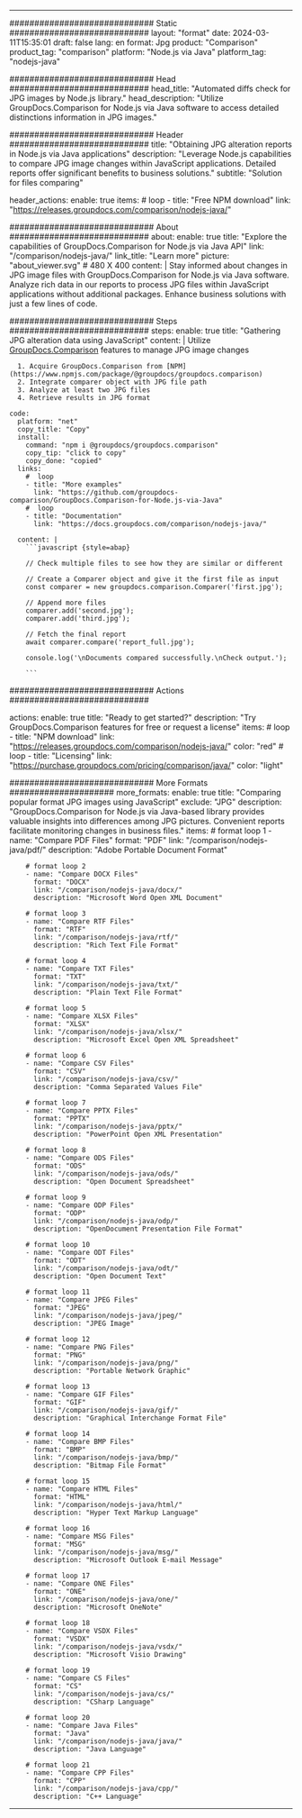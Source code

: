 
---
############################# Static ############################
layout: "format"
date:  2024-03-11T15:35:01
draft: false
lang: en
format: Jpg
product: "Comparison"
product_tag: "comparison"
platform: "Node.js via Java"
platform_tag: "nodejs-java"

############################# Head ############################
head_title: "Automated diffs check for JPG images by Node.js library."
head_description: "Utilize GroupDocs.Comparison for Node.js via Java software to access detailed distinctions information in JPG images."

############################# Header ############################
title: "Obtaining JPG alteration reports in Node.js via Java applications" 
description: "Leverage Node.js capabilities to compare JPG image changes within JavaScript applications. Detailed reports offer significant benefits to business solutions."
subtitle: "Solution for files comparing" 

header_actions:
  enable: true
  items:
    #  loop
    - title: "Free NPM download"
      link: "https://releases.groupdocs.com/comparison/nodejs-java/"
      
############################# About ############################
about:
    enable: true
    title: "Explore the capabilities of GroupDocs.Comparison for Node.js via Java API"
    link: "/comparison/nodejs-java/"
    link_title: "Learn more"
    picture: "about_viewer.svg" # 480 X 400
    content: |
       Stay informed about changes in JPG image files with GroupDocs.Comparison for Node.js via Java software. Analyze rich data in our reports to process JPG files within JavaScript applications without additional packages. Enhance business solutions with just a few lines of code.

############################# Steps ############################
steps:
    enable: true
    title: "Gathering JPG alteration data using JavaScript"
    content: |
      Utilize [GroupDocs.Comparison](https://products.groupdocs.com/comparison/nodejs-java/) features to manage JPG image changes
      
      1. Acquire GroupDocs.Comparison from [NPM](https://www.npmjs.com/package/@groupdocs/groupdocs.comparison)
      2. Integrate comparer object with JPG file path
      3. Analyze at least two JPG files
      4. Retrieve results in JPG format
   
    code:
      platform: "net"
      copy_title: "Copy"
      install:
        command: "npm i @groupdocs/groupdocs.comparison"
        copy_tip: "click to copy"
        copy_done: "copied"
      links:
        #  loop
        - title: "More examples"
          link: "https://github.com/groupdocs-comparison/GroupDocs.Comparison-for-Node.js-via-Java"
        #  loop
        - title: "Documentation"
          link: "https://docs.groupdocs.com/comparison/nodejs-java/"
          
      content: |
        ```javascript {style=abap}

        // Check multiple files to see how they are similar or different

        // Create a Comparer object and give it the first file as input
        const comparer = new groupdocs.comparison.Comparer('first.jpg');

        // Append more files
        comparer.add('second.jpg');
        comparer.add('third.jpg');

        // Fetch the final report
        await comparer.compare('report_full.jpg');

        console.log('\nDocuments compared successfully.\nCheck output.');
        
        ```            

############################# Actions ############################

actions:
  enable: true
  title: "Ready to get started?"
  description: "Try GroupDocs.Comparison features for free or request a license"
  items:
    #  loop
    - title: "NPM download"
      link: "https://releases.groupdocs.com/comparison/nodejs-java/"
      color: "red"
        #  loop
    - title: "Licensing"
      link: "https://purchase.groupdocs.com/pricing/comparison/java/"
      color: "light"


############################# More Formats #####################
more_formats:
    enable: true
    title: "Comparing popular format JPG images using JavaScript"
    exclude: "JPG"
    description: "GroupDocs.Comparison for Node.js via Java-based library provides valuable insights into differences among JPG pictures. Convenient reports facilitate monitoring changes in business files."
    items: 
        # format loop 1
        - name: "Compare PDF Files"
          format: "PDF"
          link: "/comparison/nodejs-java/pdf/"
          description: "Adobe Portable Document Format"

        # format loop 2
        - name: "Compare DOCX Files"
          format: "DOCX"
          link: "/comparison/nodejs-java/docx/"
          description: "Microsoft Word Open XML Document"

        # format loop 3
        - name: "Compare RTF Files"
          format: "RTF"
          link: "/comparison/nodejs-java/rtf/"
          description: "Rich Text File Format"

        # format loop 4
        - name: "Compare TXT Files"
          format: "TXT"
          link: "/comparison/nodejs-java/txt/"
          description: "Plain Text File Format"

        # format loop 5
        - name: "Compare XLSX Files"
          format: "XLSX"
          link: "/comparison/nodejs-java/xlsx/"
          description: "Microsoft Excel Open XML Spreadsheet"

        # format loop 6
        - name: "Compare CSV Files"
          format: "CSV"
          link: "/comparison/nodejs-java/csv/"
          description: "Comma Separated Values File"

        # format loop 7
        - name: "Compare PPTX Files"
          format: "PPTX"
          link: "/comparison/nodejs-java/pptx/"
          description: "PowerPoint Open XML Presentation"

        # format loop 8
        - name: "Compare ODS Files"
          format: "ODS"
          link: "/comparison/nodejs-java/ods/"
          description: "Open Document Spreadsheet"

        # format loop 9
        - name: "Compare ODP Files"
          format: "ODP"
          link: "/comparison/nodejs-java/odp/"
          description: "OpenDocument Presentation File Format"

        # format loop 10
        - name: "Compare ODT Files"
          format: "ODT"
          link: "/comparison/nodejs-java/odt/"
          description: "Open Document Text"

        # format loop 11
        - name: "Compare JPEG Files"
          format: "JPEG"
          link: "/comparison/nodejs-java/jpeg/"
          description: "JPEG Image"

        # format loop 12
        - name: "Compare PNG Files"
          format: "PNG"
          link: "/comparison/nodejs-java/png/"
          description: "Portable Network Graphic"

        # format loop 13
        - name: "Compare GIF Files"
          format: "GIF"
          link: "/comparison/nodejs-java/gif/"
          description: "Graphical Interchange Format File"

        # format loop 14
        - name: "Compare BMP Files"
          format: "BMP"
          link: "/comparison/nodejs-java/bmp/"
          description: "Bitmap File Format"

        # format loop 15
        - name: "Compare HTML Files"
          format: "HTML"
          link: "/comparison/nodejs-java/html/"
          description: "Hyper Text Markup Language"

        # format loop 16
        - name: "Compare MSG Files"
          format: "MSG"
          link: "/comparison/nodejs-java/msg/"
          description: "Microsoft Outlook E-mail Message"

        # format loop 17
        - name: "Compare ONE Files"
          format: "ONE"
          link: "/comparison/nodejs-java/one/"
          description: "Microsoft OneNote"

        # format loop 18
        - name: "Compare VSDX Files"
          format: "VSDX"
          link: "/comparison/nodejs-java/vsdx/"
          description: "Microsoft Visio Drawing"

        # format loop 19
        - name: "Compare CS Files"
          format: "CS"
          link: "/comparison/nodejs-java/cs/"
          description: "CSharp Language"

        # format loop 20
        - name: "Compare Java Files"
          format: "Java"
          link: "/comparison/nodejs-java/java/"
          description: "Java Language"
          
        # format loop 21
        - name: "Compare CPP Files"
          format: "CPP"
          link: "/comparison/nodejs-java/cpp/"
          description: "C++ Language"
---